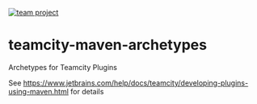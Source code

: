[![team project](http://jb.gg/badges/team.svg)](https://confluence.jetbrains.com/display/ALL/JetBrains+on+GitHub)

teamcity-maven-archetypes
=========================

Archetypes for Teamcity Plugins

See https://www.jetbrains.com/help/docs/teamcity/developing-plugins-using-maven.html for details
